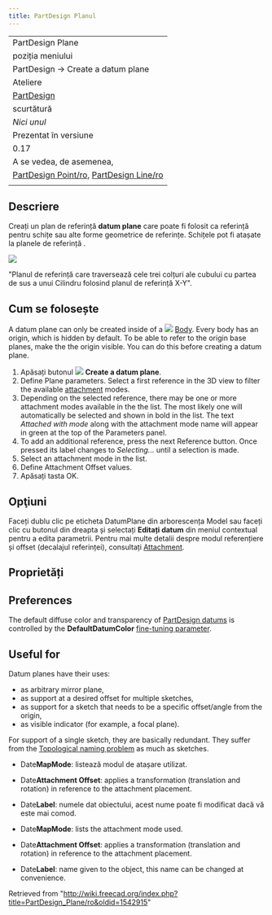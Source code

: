 ```yaml
---
title: PartDesign Planul
---
```

|  |
| --- |
| PartDesign Plane |
| poziția meniului |
| PartDesign → Create a datum plane |
| Ateliere |
| [PartDesign](/PartDesign_Workbench/ro "PartDesign Workbench/ro") |
| scurtătură |
| *Nici unul* |
| Prezentat în versiune |
| 0.17 |
| A se vedea, de asemenea, |
| [PartDesign Point/ro](/PartDesign_Point/ro "PartDesign Point/ro"), [PartDesign Line/ro](/PartDesign_Line/ro "PartDesign Line/ro") |
|  |

## Descriere

Creați un plan de referință **datum plane** care poate fi folosit ca referință pentru schițe sau alte forme geometrice de referințe. Schițele pot fi atașate la planele de referință .

![](/images/Datum_plane.png)

"Planul de referință care traversează cele trei colțuri ale cubului cu partea de sus a unui Cilindru folosind planul de referință X-Y".

## Cum se folosește

A datum plane can only be created inside of a ![](/images/PartDesign_Body.svg) [Body](/PartDesign_Body "PartDesign Body"). Every body has an origin, which is hidden by default. To be able to refer to the origin base planes, make the the origin visible. You can do this before creating a datum plane.

1. Apăsați butonul ![](/images/PartDesign_Plane.png) **Create a datum plane**.
2. Define Plane parameters. Select a first reference in the 3D view to filter the available [attachment](/Part_EditAttachment "Part EditAttachment") modes.
3. Depending on the selected reference, there may be one or more attachment modes available in the the list. The most likely one will automatically be selected and shown in bold in the list. The text *Attached with mode* along with the attachment mode name will appear in green at the top of the Parameters panel.
4. To add an additional reference, press the next Reference button. Once pressed its label changes to *Selecting...* until a selection is made.
5. Select an attachment mode in the list.
6. Define Attachment Offset values.
7. Apăsați tasta OK.

## Opţiuni

Faceți dublu clic pe eticheta DatumPlane din arborescența Model sau faceți clic cu butonul din dreapta și selectați **Editați datum** din meniul contextual pentru a edita parametrii. Pentru mai multe detalii despre modul referențiere și offset (decalajul referinței), consultați [Attachment](/Part_EditAttachment "Part EditAttachment").

## Proprietăți

## Preferences

The default diffuse color and transparency of [PartDesign datums](/PartDesign_CompDatums "PartDesign CompDatums") is controlled by the **DefaultDatumColor** [fine-tuning parameter](/Fine-tuning#PartDesign_Workbench "Fine-tuning").

## Useful for

Datum planes have their uses:

* as arbitrary mirror plane,
* as support at a desired offset for multiple sketches,
* as support for a sketch that needs to be a specific offset/angle from the origin,
* as visible indicator (for example, a focal plane).

For support of a single sketch, they are basically redundant. They suffer from the [Topological naming problem](/Topological_naming_problem "Topological naming problem") as much as sketches.

* Date**MapMode**: listează modul de atașare utilizat.
* Date**Attachment Offset**: applies a transformation (translation and rotation) in reference to the attachment placement.
* Date**Label**: numele dat obiectului, acest nume poate fi modificat dacă vă este mai comod.

* Date**MapMode**: lists the attachment mode used.
* Date**Attachment Offset**: applies a transformation (translation and rotation) in reference to the attachment placement.
* Date**Label**: name given to the object, this name can be changed at convenience.

Retrieved from "<http://wiki.freecad.org/index.php?title=PartDesign_Plane/ro&oldid=1542915>"